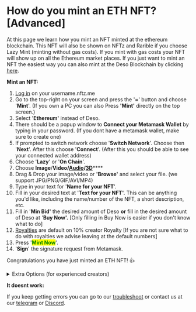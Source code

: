 # How do you mint an ETH NFT? \[Advanced]

At this page we learn how you mint an NFT minted at the ethereum blockchain. This NFT will also be shown on NFTz and Rarible if you choose Lazy Mint (minting without gas costs). If you mint with gas costs your NFT will show up on all the Ethereum market places.  If you just want to mint an NFT the easiest way you can also mint at the Deso Blockchain by clicking [here](how-do-you-mint-sell-an-nft.md).&#x20;



**Mint an NFT:**

1. &#x20;[Log in](../../users-guide/welcome/how-do-you-login-to-nftz.me.md) on your username.nftz.me&#x20;
2. Go to the top-right on your screen and press the '**=**' button and choose '**Mint**'. (If you own a PC you can also Press **'Mint'** directly on the top screen.)
3. Select '**Ethereum'** instead of Deso.&#x20;
4. There should be a popup window to **Connect your Metamask Wallet** by typing in your password. (If you dont have a metamask wallet, make sure to create one)
5. If prompted to switch network choose '**Switch Network**'. Choose then '**Next**'. After this choose '**Connect**'. (After this you should be able to see your connected wallet address)
6. Choose '**Lazy**' or '**On Chain**'.&#x20;
7. Choose **Image**/**Video/**[**Audio**](how-to-mint-an-audio-nft.md)**/**[**3D**](../../3d-vr/3d-vr-intro/how-do-you-mint-sell-a-3d-nft-advanced.md)****
8. Drag & Drop your image/video or **'Browse'** and select your file. (we support JPG/PNG/GIF/AVI/MP4)
9. Type in your text for '**Name for your NFT**'.&#x20;
10. Fill in your desired text at '**Text for your NFT'.** This can be anything you'd like, including the name/number of the NFT, a short description, etc.
11. Fill in '**Min Bid'**  the desired amount of Deso **or** fill in the desired amount of Deso at '**Buy Now'.** \[Only filling in Buy Now is easier if you don't know what to do]    &#x20;
12. [Royalties](royalties.md) are default on 10% creator Royalty \[If you are not sure what to do with royalties we advise leaving at the default numbers]   &#x20;
13. Press '<mark style="color:green;">**Mint Now**</mark>'.
14. '**Sign**' the signature request from Metamask.&#x20;

Congratulations you have just minted an ETH NFT! :thumbsup:

<details>

<summary>Extra Options (for experienced creators)</summary>

**\[Extra 1:** [**Additional Royalties**](royalties.md)**]**

It's possible to give other creators a royalty % on each sell of a NFT. There is no maximum of creators that can be added.&#x20;

1. Choose 'Deso Wallet' or 'Creator Coin' (Deso Wallet goes straight to the wallet of the creator. If you choose Creator Coin; the royalty will be used to buy an invisible amount creator Coin of that creator. This will drive the price up of their creator coin.&#x20;
2. Choose the % you want to give. The minimum is 0.01%.
3. Choose the creator you want to give royalty and press **'Add'**

****

**\[Extra 2: More Options (advanced and collection)]**

#### _2A: NFT Category and Copies_&#x20;

* You can change the NFT Category by Pressing 'Art'. The default is Art.&#x20;
* You can change the amount of copies by pressing right of **'Copies'**. The default is '1'



_**2B**_ [_**Unlockable Content**_](how-to-add-unlockable-content-advanced.md)_****_

A. In the more options (advanced and collection) menu it's possible to set unlockable content By switching to '**Yes**'

B1. You can write a text that will be transfered with the single or serial NFT.

B2 You can also add a file or a zip. A zip file can be used if it includes multiple files or is a really large file.&#x20;

C. Press '**Add Unlockable**'.



_**2C: Add extra / collection data**_

* Beneath **'Collection and Trait options'** you can set a '**name**' and '**symbol**' for your collection. Press '**Add and set**' when you have filled in both fields. \[This will create gas fees]
* To know more about adding Traits; go directly to [Traits by Extradata](how-to-add-traits-to-your-nft-by-form-expert.md) or [Traits by Form](how-to-add-traits-to-your-nft-by-form-expert.md)



**\[Extra 3:** [**Image Storage**](how-to-store-an-image-on-ipfs-pinata-advanced.md)**]**&#x20;

In the begin screen of the mint page underneath 'Image Storage' it's possible to change the place where you store your image.&#x20;

Currently you can choose:

1. **'Deso'**
2. **'IPFS'**
3. **'Arweave'** (For Arweave you need a URL Link)&#x20;



**\[Extra 4: Add social features to NFT via Deso Post?]**

You can toggle 'on' or 'off' the social features below 'Text for your NFT'.

</details>



**It doesnt work:**

If you keep getting errors you can go to our [troubleshoot](../../troubleshoot/troubleshoot.md) or contact us at our [telegram](https://t.me/+qdNeX8CYB\_swZTQx) or [Discord](https://discord.gg/jQ34WMMZce).&#x20;




